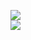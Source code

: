 [![](https://img.shields.io/badge/Made%20With-Github%20Spray-lightgrey.svg?style=for-the-badge&logo=github)](https://github.com/Annihil/github-spray#6784)  
[![](https://i.imgur.com/2DrTn0Z.gif)](https://github.com/Annihil/github-spray)